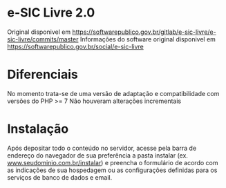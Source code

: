 # e-SIC Livre 2.0

Original disponivel em https://softwarepublico.gov.br/gitlab/e-sic-livre/e-sic-livre/commits/master
Informações do software original disponivel em https://softwarepublico.gov.br/social/e-sic-livre

# Diferenciais 
No momento trata-se de uma versão de adaptação e compatibilidade com versões do PHP >= 7
Não houveram alterações incrementais

# Instalação
Após depositar todo o conteúdo no servidor, acesse pela barra de endereço do navegador de sua preferência a pasta instalar (ex. www.seudominio.com.br/instalar) e preencha o formulário de acordo com as indicações de sua hospedagem ou as configurações definidas para os serviços de banco de dados e email.
